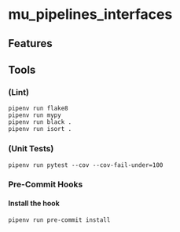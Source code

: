 # mu_pipelines_interfaces

## Features


## Tools

### (Lint)
```
pipenv run flake8
pipenv run mypy
pipenv run black .
pipenv run isort .

```

### (Unit Tests)
```
pipenv run pytest --cov --cov-fail-under=100
```

### Pre-Commit Hooks

#### Install the hook
```
pipenv run pre-commit install
```